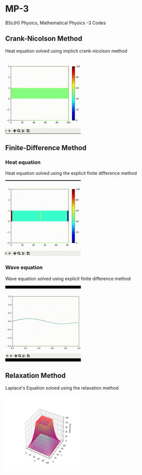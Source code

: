 # MP-3
BSc(H) Physics, Mathematical Physics -3 Codes

## Crank-Nicolson Method
Heat equation solved using implicit crank-nicolson method

![Alt Text](Outputs/Crank-nicolson_heat.gif)

## Finite-Difference Method
### Heat equation
Heat equation solved using the explicit finite difference method

![Alt Text](Outputs/Finite_difference_heat.gif)

### Wave equation
Wave equation solved using explicit finite difference method

![Alt Text](Outputs/Explicit_wave.gif)

## Relaxation Method
Laplace's Equation solved using the relaxation method

<img src="Outputs/Relaxation_method_Laplace.png" width="240" height="240" />
